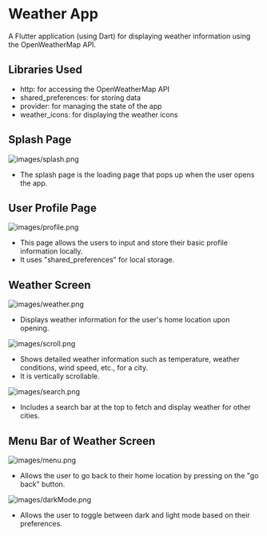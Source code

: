 # Weather App

A Flutter application (using Dart) for displaying weather information using the OpenWeatherMap API.

## Libraries Used
- http: for accessing the OpenWeatherMap API
- shared_preferences: for storing data
- provider: for managing the state of the app
- weather_icons: for displaying the weather icons

## Splash Page
![images/splash.png](images/splash.png)

- The splash page is the loading page that pops up when the user opens the app.

## User Profile Page
![images/profile.png](images/profile.png)

- This page allows the users to input and store their basic profile information locally.
- It uses "shared_preferences" for local storage.

## Weather Screen
![images/weather.png](images/weather.png)

- Displays weather information for the user's home location upon opening.

![images/scroll.png](images/scroll.png)
- Shows detailed weather information such as temperature, weather conditions, wind speed, etc., for a city.
- It is vertically scrollable.

![images/search.png](images/search.png)
- Includes a search bar at the top to fetch and display weather for other cities.

## Menu Bar of Weather Screen
![images/menu.png](images/menu.png)

- Allows the user to go back to their home location by pressing on the "go back" button.

![images/darkMode.png](images/darkMode.png)
- Allows the user to toggle between dark and light mode based on their preferences.
